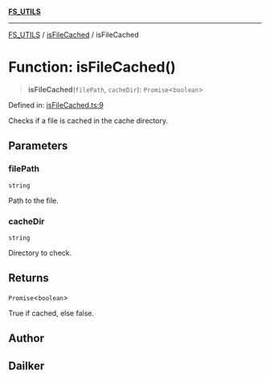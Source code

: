 [**FS_UTILS**](../../README.md)

***

[FS_UTILS](../../README.md) / [isFileCached](../README.md) / isFileCached

# Function: isFileCached()

> **isFileCached**(`filePath`, `cacheDir`): `Promise`\<`boolean`\>

Defined in: [isFileCached.ts:9](https://github.com/dailker/everyutil-js/blob/b3e269da55b7d96c15eb37e98c5c4f6b94f05f6f/src/fs/isFileCached.ts#L9)

Checks if a file is cached in the cache directory.

## Parameters

### filePath

`string`

Path to the file.

### cacheDir

`string`

Directory to check.

## Returns

`Promise`\<`boolean`\>

True if cached, else false.

## Author

## Dailker
